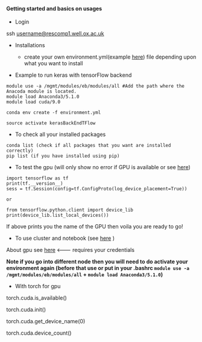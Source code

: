 #### Getting started and basics on usages

- Login

ssh username@rescomp1.well.ox.ac.uk

- Installations

	- create your own environment.yml(example [here](https://gitlab.com/sharibOx/tutorials/blob/master/environment.yml)) file depending upon what you want to install 


- Example to run keras with tensorFlow backend

```
module use -a /mgmt/modules/eb/modules/all #Add the path where the Anacoda module is located.
module load Anaconda3/5.1.0
module load cuda/9.0 

conda env create -f environment.yml

source activate kerasBackEndTFlow

```

- To check all your installed packages

```
conda list (check if all packages that you want are installed correctly)
pip list (if you have installed using pip)
```

- To test the gpu (will only show no error if GPU is available or see [here](https://www.tensorflow.org/programmers_guide/using_gpu))

```
import tensorflow as tf
print(tf.__version__)
sess = tf.Session(config=tf.ConfigProto(log_device_placement=True))

or 

from tensorflow.python.client import device_lib
print(device_lib.list_local_devices())

```

If above prints you the name of the GPU then voila you are ready to go!


- To use cluster and notebook (see [here](https://gitlab.com/sharibOx/tutorials/blob/master/clusterRescomp.md) )

About gpu see [here](https://rescomp.well.ox.ac.uk/wiki/Using_the_Rescomp_GPU_resources) <--- requires your credentials

**Note if you go into different node then you will need to do activate your environment again (before that use or put in your .bashrc `module use -a /mgmt/modules/eb/modules/all` + `module load Anaconda3/5.1.0`)**

- With torch for gpu

torch.cuda.is_available()

torch.cuda.init()

torch.cuda.get_device_name(0)

torch.cuda.device_count()

